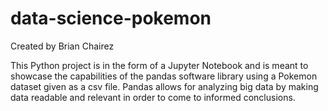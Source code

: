 # data-science-pokemon

Created by Brian Chairez

This Python project is in the form of a Jupyter Notebook and is meant to showcase the capabilities of the pandas software library using a Pokemon dataset given as a csv file. 
Pandas allows for analyzing big data by making data readable and relevant in order to come to informed conclusions.

